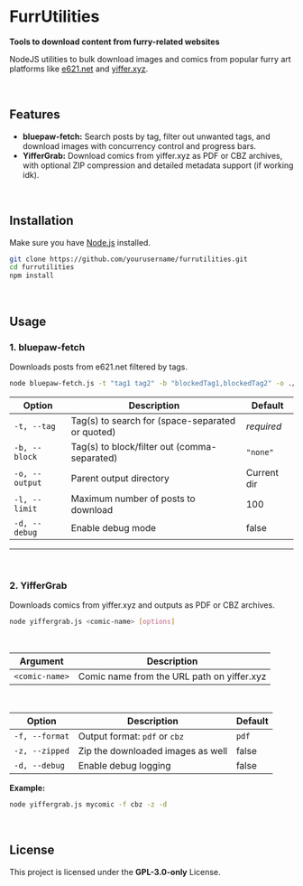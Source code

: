 

# FurrUtilities

**Tools to download content from furry-related websites**

NodeJS utilities to bulk download images and comics from popular furry art platforms like [e621.net](https://e621.net) and [yiffer.xyz](https://yiffer.xyz).

</br>

## Features

* **bluepaw-fetch:** Search posts by tag, filter out unwanted tags, and download images with concurrency control and progress bars.
* **YifferGrab:** Download comics from yiffer.xyz as PDF or CBZ archives, with optional ZIP compression and detailed metadata support (if working idk).

</br>

## Installation

Make sure you have [Node.js](https://nodejs.org/) installed.

```bash
git clone https://github.com/yourusername/furrutilities.git
cd furrutilities
npm install
```
</br>



## Usage

### 1. bluepaw-fetch

Downloads posts from e621.net filtered by tags.

```bash
node bluepaw-fetch.js -t "tag1 tag2" -b "blockedTag1,blockedTag2" -o ./downloads -l 50 -d
```



| Option         | Description                                      | Default     |
| -------------- | ------------------------------------------------ | ----------- |
| `-t, --tag`    | Tag(s) to search for (space-separated or quoted) | *required*  |
| `-b, --block`  | Tag(s) to block/filter out (comma-separated)     | `"none"`    |
| `-o, --output` | Parent output directory                          | Current dir |
| `-l, --limit`  | Maximum number of posts to download              | 100         |
| `-d, --debug`  | Enable debug mode                                | false       |



---
</br>

### 2. YifferGrab

Downloads comics from yiffer.xyz and outputs as PDF or CBZ archives.

```bash
node yiffergrab.js <comic-name> [options]
```
</br>


| Argument       | Description                                |
| -------------- | ------------------------------------------ |
| `<comic-name>` | Comic name from the URL path on yiffer.xyz |

</br>

| Option         | Description                       | Default |
| -------------- | --------------------------------- | ------- |
| `-f, --format` | Output format: `pdf` or `cbz`     | `pdf`   |
| `-z, --zipped` | Zip the downloaded images as well | false   |
| `-d, --debug`  | Enable debug logging              | false   |

**Example:**

```bash
node yiffergrab.js mycomic -f cbz -z -d
```

</br>

## License

This project is licensed under the **GPL-3.0-only** License.



